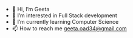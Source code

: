 - 👋 Hi, I’m Geeta
- 👀 I’m interested in Full Stack development 
- 🌱 I’m currently learning Computer Science
- 📫 How to reach me geeta.oad34@gmail.com

<!---
Geeta-hub-34/Geeta-hub-34 is a ✨ special ✨ repository because its `README.md` (this file) appears on your GitHub profile.
You can click the Preview link to take a look at your changes.
--->
